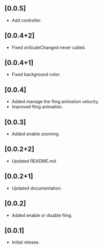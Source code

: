 ## [0.0.5]

* Add controller.

## [0.0.4+2]

* Fixed onScaleChanged never called.

## [0.0.4+1]

* Fixed background color.

## [0.0.4]

* Added manage the fling animation velocity.
* Improved fling animation.

## [0.0.3]

* Added enable zooming.

## [0.0.2+2]

* Updated README.md.

## [0.0.2+1]

* Updated documentation.

## [0.0.2]

* Added enable or disable fling.

## [0.0.1]

* Initial release.
